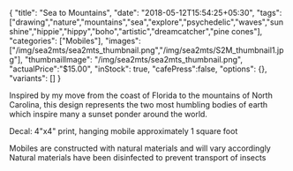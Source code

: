 {
  "title": "Sea to Mountains",
  "date": "2018-05-12T15:54:25+05:30",
  "tags": ["drawing","nature","mountains","sea","explore","psychedelic","waves","sunshine","hippie","hippy","boho","artistic","dreamcatcher","pine cones"],
  "categories": ["Mobiles"],
  "images": ["/img/sea2mts/sea2mts_thumbnail.png","/img/sea2mts/S2M_thumbnail1.jpg"],
  "thumbnailImage": "/img/sea2mts/sea2mts_thumbnail.png",
  "actualPrice":"$15.00",
  "inStock": true,
  "cafePress":false,
  "options": {},
  "variants": []
}

Inspired by my move from the coast of Florida to the mountains of North Carolina, this design represents the two most humbling bodies of earth which inspire many a sunset ponder around the world.

Decal: 4"x4" print, hanging mobile approximately 1 square foot

Mobiles are constructed with natural materials and will vary accordingly
Natural materials have been disinfected to prevent transport of insects
